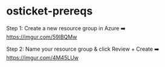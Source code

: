 # osticket-prereqs

Step 1: Create a new resource group in Azure ➡️
https://imgur.com/59IBQMw

Step 2: Name your resource group & click Review + Create ➡️
https://imgur.com/4M45LUw
